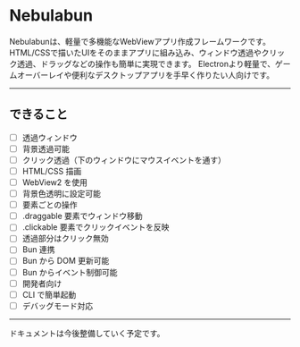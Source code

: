 # Nebulabun
Nebulabunは、軽量で多機能なWebViewアプリ作成フレームワークです。
HTML/CSSで描いたUIをそのままアプリに組み込み、ウィンドウ透過やクリック透過、ドラッグなどの操作も簡単に実現できます。
Electronより軽量で、ゲームオーバーレイや便利なデスクトップアプリを手早く作りたい人向けです。

---

## できること
- [ ] 透過ウィンドウ
- [ ] 背景透過可能
- [ ] クリック透過（下のウィンドウにマウスイベントを通す）
- [ ] HTML/CSS 描画
- [ ] WebView2 を使用
- [ ] 背景色透明に設定可能
- [ ] 要素ごとの操作
- [ ] .draggable 要素でウィンドウ移動
- [ ] .clickable 要素でクリックイベントを反映
- [ ] 透過部分はクリック無効
- [ ] Bun 連携
- [ ] Bun から DOM 更新可能
- [ ] Bun からイベント制御可能
- [ ] 開発者向け
- [ ] CLI で簡単起動
- [ ] デバッグモード対応

---

ドキュメントは今後整備していく予定です。

